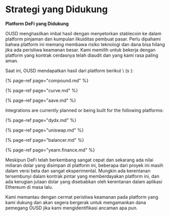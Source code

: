 # Strategi yang Didukung

**Platform DeFi yang Didukung**

OUSD menghasilkan imbal hasil dengan menyetorkan stablecoin ke dalam platform pinjaman dan kumpulan likuiditas pembuat pasar. Perlu dipahami bahwa platform ini memang membawa risiko teknologi dan dana bisa hilang jika ada peristiwa keamanan besar. Kami memilih untuk bekerja dengan platform yang kontrak cerdasnya telah diaudit dan yang kami rasa paling aman.

Saat ini, OUSD mendapatkan hasil dari platform berikut \ (s \):

{% page-ref page="compound.md" %}

{% page-ref page="curve.md" %}

{% page-ref page="aave.md" %}

Integrations are currently planned or being built for the following platforms:

{% page-ref page="dydx.md" %}

{% page-ref page="uniswap.md" %}

{% page-ref page="balancer.md" %}

{% page-ref page="yearn.finance.md" %}

Meskipun DeFi telah berkembang sangat cepat dan sekarang ada nilai miliaran dolar yang disimpan di platform ini, beberapa dari proyek ini masih dalam versi beta dan sangat eksperimental. Mungkin ada kerentanan tersembunyi dalam kontrak pintar yang memberdayakan platform ini, dan ada kerugian jutaan dolar yang disebabkan oleh kerentanan dalam aplikasi Ethereum di masa lalu.

Kami memantau dengan cermat peristiwa keamanan pada platform yang kami dukung dan akan segera bergerak untuk mengamankan dana pemegang OUSD jika kami mengidentifikasi ancaman apa pun.



